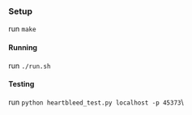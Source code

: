 ### Setup

run ``` make ```


#### Running

run ```./run.sh```

#### Testing

run ```python heartbleed_test.py localhost -p 45373```\
